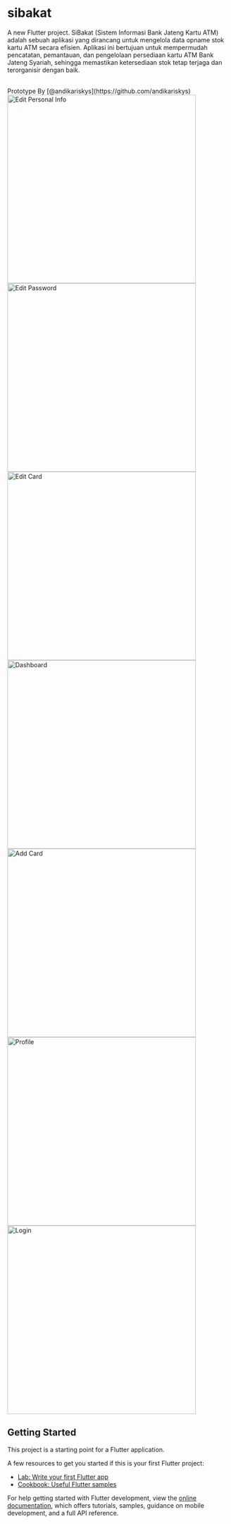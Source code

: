 # sibakat

A new Flutter project.
SiBakat (Sistem Informasi Bank Jateng Kartu ATM) adalah sebuah aplikasi yang dirancang untuk mengelola data opname stok kartu ATM secara efisien. Aplikasi ini bertujuan untuk mempermudah pencatatan, pemantauan, dan pengelolaan persediaan kartu ATM Bank Jateng Syariah, sehingga memastikan ketersediaan stok tetap terjaga dan terorganisir dengan baik.

<br>
Prototype By [@andikariskys](https://github.com/andikariskys)

<br>
<img width="428" alt="Edit Personal Info" src="https://github.com/user-attachments/assets/73bb6300-7711-4f46-b6e0-6f1a25e34f1e" />
<img width="428" alt="Edit Password" src="https://github.com/user-attachments/assets/ac919a8c-9c63-4b9d-b2bc-1dc6ea05cf40" />
<img width="428" alt="Edit Card" src="https://github.com/user-attachments/assets/1732b225-ecd9-4505-bcf2-12a09a15fb14" />
<img width="428" alt="Dashboard" src="https://github.com/user-attachments/assets/f72c592d-9e22-4376-a3ee-203c3eee1e63" />
<img width="428" alt="Add Card" src="https://github.com/user-attachments/assets/b2e02b99-08bb-4bf1-a245-fb4c77f97e27" />
<img width="428" alt="Profile" src="https://github.com/user-attachments/assets/69707d28-7bce-4193-ab93-3c2a0ebdbfde" />
<img width="428" alt="Login" src="https://github.com/user-attachments/assets/fe6b9d5c-a4cf-4df1-a211-15f634265bd0" />




## Getting Started

This project is a starting point for a Flutter application.

A few resources to get you started if this is your first Flutter project:

- [Lab: Write your first Flutter app](https://docs.flutter.dev/get-started/codelab)
- [Cookbook: Useful Flutter samples](https://docs.flutter.dev/cookbook)

For help getting started with Flutter development, view the
[online documentation](https://docs.flutter.dev/), which offers tutorials,
samples, guidance on mobile development, and a full API reference.
